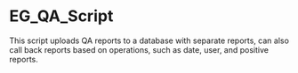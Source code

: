 # EG_QA_Script
This script uploads QA reports to a database with separate reports, can also call back reports based on operations, such as date, user, and positive reports. 
